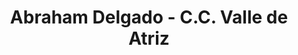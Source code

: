 ---
title: "Abraham Delgado - C.C. Valle de Atriz"
url: /pasto/abraham-delgado-c-c-valle-de-atriz/
shop: supermercado
---